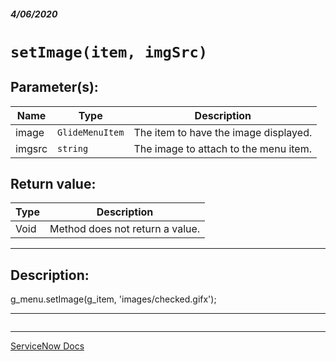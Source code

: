 ##### 4/06/2020
# `setImage(item, imgSrc)`
## Parameter(s):
| Name | Type | Description |
|---|---|---|
| image | `GlideMenuItem` | The item to have the image displayed. |
| imgsrc | `string` | The image to attach to the menu item. |

## Return value:
| Type | Description |
|---|---|
| Void | Method does not return a value. |

---

## Description:
g_menu.setImage(g_item, 'images/checked.gifx');

---

```js

```

---

[ServiceNow Docs](https://developer.servicenow.com/dev.do#!/reference/api/newyork/client/c_GlideMenuAPI#r_GM-setImage_GMI_S)